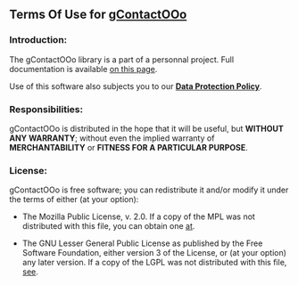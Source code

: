 ## Terms Of Use for [gContactOOo](https://github.com/prrvchr/gContactOOo)


### Introduction:

The gContactOOo library is a part of a personnal project.
Full documentation is available [on this page](https://prrvchr.github.io/gContactOOo).

Use of this software also subjects you to our [**Data Protection Policy**](https://prrvchr.github.io/gContactOOo/gContactOOo/registration/PrivacyPolicy_en).


### Responsibilities:

gContactOOo is distributed in the hope that it will be useful, but **WITHOUT ANY WARRANTY**; without even the implied warranty of **MERCHANTABILITY** or **FITNESS FOR A PARTICULAR PURPOSE**.


### License:

gContactOOo is free software; you can redistribute it and/or modify it under the terms of either (at your option):

- The Mozilla Public License, v. 2.0. If a copy of the MPL was not distributed with this file, you can obtain one [at](http://mozilla.org/MPL/2.0/).

- The GNU Lesser General Public License as published by the Free Software Foundation, either version 3 of the License, or (at your option) any later version. If a copy of the LGPL was not distributed with this file, [see](http://www.gnu.org/licenses/).
